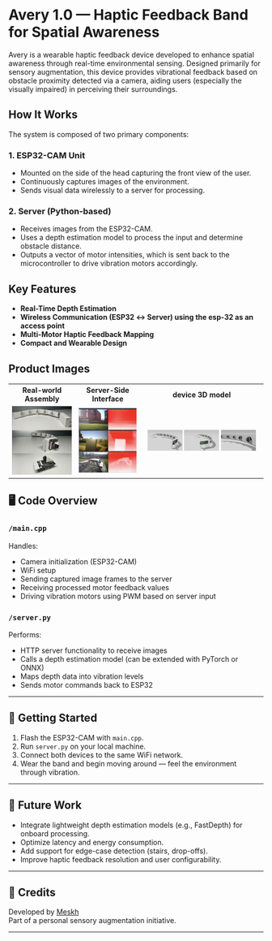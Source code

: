 # Avery 1.0 — Haptic Feedback Band for Spatial Awareness

Avery is a wearable haptic feedback device developed to enhance spatial awareness through real-time environmental sensing. Designed primarily for sensory augmentation, this device provides vibrational feedback based on obstacle proximity detected via a camera, aiding users (especially the visually impaired) in perceiving their surroundings.

## How It Works

The system is composed of two primary components:

### 1. **ESP32-CAM Unit**
- Mounted on the side of the head capturing the front view of the user.
- Continuously captures images of the environment.
- Sends visual data wirelessly to a server for processing.

### 2. **Server (Python-based)**
- Receives images from the ESP32-CAM.
- Uses a depth estimation model to process the input and determine obstacle distance.
- Outputs a vector of motor intensities, which is sent back to the microcontroller to drive vibration motors accordingly.

## Key Features
- **Real-Time Depth Estimation**
- **Wireless Communication (ESP32 ↔ Server) using the esp-32 as an access point**
- **Multi-Motor Haptic Feedback Mapping**
- **Compact and Wearable Design**

## Product Images



<table align="center">
  <tr>
    <th>Real-world Assembly</th>
    <th>Server-Side Interface</th>
    <th>device 3D model</th>
  </tr>
  <tr>
    <td><img src="Product/AveryReal-1.png" width="100%" alt="Real-world Assembly"></td>
    <td><img src="Product/Server.png" width="100%" alt="Server-Side Interface"></td>
    <td> 
      <p align="center">
        <img src="Product/Avery3D-1.png" width="30%" />
        <img src="Product/Avery3D-2.png" width="30%" />
        <img src="Product/Avery3D-3.png" width="30%" />
      </p>
    </td>
  </tr>
</table>

## 🖥️ Code Overview

### `/main.cpp`
Handles:
- Camera initialization (ESP32-CAM)
- WiFi setup
- Sending captured image frames to the server
- Receiving processed motor feedback values
- Driving vibration motors using PWM based on server input

### `/server.py`
Performs:
- HTTP server functionality to receive images
- Calls a depth estimation model (can be extended with PyTorch or ONNX)
- Maps depth data into vibration levels
- Sends motor commands back to ESP32

---

## 🚀 Getting Started

1. Flash the ESP32-CAM with `main.cpp`.
2. Run `server.py` on your local machine.
3. Connect both devices to the same WiFi network.
4. Wear the band and begin moving around — feel the environment through vibration.

---

## 🧠 Future Work

- Integrate lightweight depth estimation models (e.g., FastDepth) for onboard processing.
- Optimize latency and energy consumption.
- Add support for edge-case detection (stairs, drop-offs).
- Improve haptic feedback resolution and user configurability.

---

## 🙏 Credits

Developed by [Meskh](https://github.com/meskh)   
Part of a personal sensory augmentation initiative.

---
